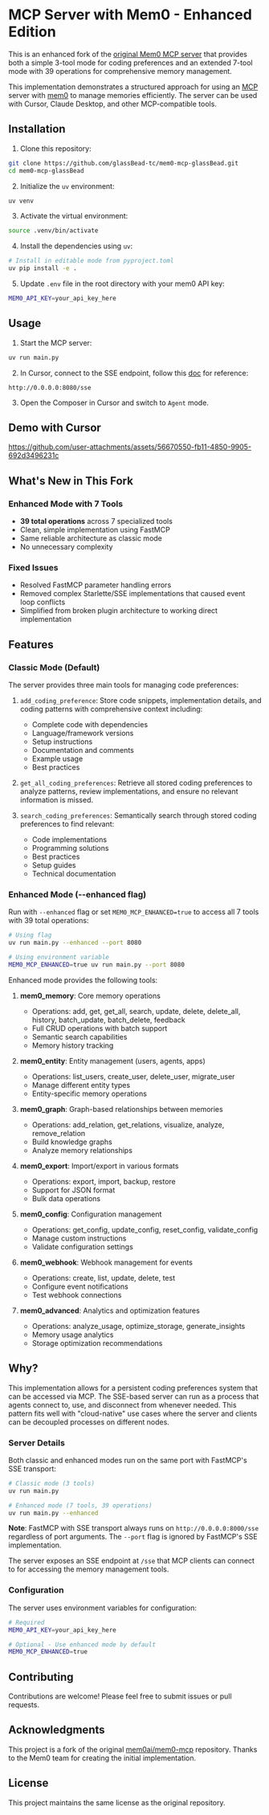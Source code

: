 # MCP Server with Mem0 - Enhanced Edition

This is an enhanced fork of the [original Mem0 MCP server](https://github.com/mem0ai/mem0-mcp) that provides both a simple 3-tool mode for coding preferences and an extended 7-tool mode with 39 operations for comprehensive memory management.

This implementation demonstrates a structured approach for using an [MCP](https://modelcontextprotocol.io/introduction) server with [mem0](https://mem0.ai) to manage memories efficiently. The server can be used with Cursor, Claude Desktop, and other MCP-compatible tools.

## Installation

1. Clone this repository:

```bash
git clone https://github.com/glassBead-tc/mem0-mcp-glassBead.git
cd mem0-mcp-glassBead
```
2. Initialize the `uv` environment:

```bash
uv venv
```

3. Activate the virtual environment:

```bash
source .venv/bin/activate
```

4. Install the dependencies using `uv`:

```bash
# Install in editable mode from pyproject.toml
uv pip install -e .
```

5. Update `.env` file in the root directory with your mem0 API key:

```bash
MEM0_API_KEY=your_api_key_here
```

## Usage

1. Start the MCP server:

```bash
uv run main.py
```

2. In Cursor, connect to the SSE endpoint, follow this [doc](https://docs.cursor.com/context/model-context-protocol) for reference:

```
http://0.0.0.0:8080/sse
```

3. Open the Composer in Cursor and switch to `Agent` mode.

## Demo with Cursor

https://github.com/user-attachments/assets/56670550-fb11-4850-9905-692d3496231c

## What's New in This Fork

### Enhanced Mode with 7 Tools
- **39 total operations** across 7 specialized tools
- Clean, simple implementation using FastMCP
- Same reliable architecture as classic mode
- No unnecessary complexity

### Fixed Issues
- Resolved FastMCP parameter handling errors
- Removed complex Starlette/SSE implementations that caused event loop conflicts
- Simplified from broken plugin architecture to working direct implementation

## Features

### Classic Mode (Default)

The server provides three main tools for managing code preferences:

1. `add_coding_preference`: Store code snippets, implementation details, and coding patterns with comprehensive context including:
   - Complete code with dependencies
   - Language/framework versions
   - Setup instructions
   - Documentation and comments
   - Example usage
   - Best practices

2. `get_all_coding_preferences`: Retrieve all stored coding preferences to analyze patterns, review implementations, and ensure no relevant information is missed.

3. `search_coding_preferences`: Semantically search through stored coding preferences to find relevant:
   - Code implementations
   - Programming solutions
   - Best practices
   - Setup guides
   - Technical documentation

### Enhanced Mode (--enhanced flag)

Run with `--enhanced` flag or set `MEM0_MCP_ENHANCED=true` to access all 7 tools with 39 total operations:

```bash
# Using flag
uv run main.py --enhanced --port 8080

# Using environment variable
MEM0_MCP_ENHANCED=true uv run main.py --port 8080
```

Enhanced mode provides the following tools:

1. **mem0_memory**: Core memory operations
   - Operations: add, get, get_all, search, update, delete, delete_all, history, batch_update, batch_delete, feedback
   - Full CRUD operations with batch support
   - Semantic search capabilities
   - Memory history tracking
   
2. **mem0_entity**: Entity management (users, agents, apps)
   - Operations: list_users, create_user, delete_user, migrate_user
   - Manage different entity types
   - Entity-specific memory operations
   
3. **mem0_graph**: Graph-based relationships between memories
   - Operations: add_relation, get_relations, visualize, analyze, remove_relation
   - Build knowledge graphs
   - Analyze memory relationships
   
4. **mem0_export**: Import/export in various formats
   - Operations: export, import, backup, restore
   - Support for JSON format
   - Bulk data operations
   
5. **mem0_config**: Configuration management
   - Operations: get_config, update_config, reset_config, validate_config
   - Manage custom instructions
   - Validate configuration settings
   
6. **mem0_webhook**: Webhook management for events
   - Operations: create, list, update, delete, test
   - Configure event notifications
   - Test webhook connections
   
7. **mem0_advanced**: Analytics and optimization features
   - Operations: analyze_usage, optimize_storage, generate_insights
   - Memory usage analytics
   - Storage optimization recommendations

## Why?

This implementation allows for a persistent coding preferences system that can be accessed via MCP. The SSE-based server can run as a process that agents connect to, use, and disconnect from whenever needed. This pattern fits well with "cloud-native" use cases where the server and clients can be decoupled processes on different nodes.

### Server Details

Both classic and enhanced modes run on the same port with FastMCP's SSE transport:

```bash
# Classic mode (3 tools)
uv run main.py

# Enhanced mode (7 tools, 39 operations)
uv run main.py --enhanced
```

**Note**: FastMCP with SSE transport always runs on `http://0.0.0.0:8000/sse` regardless of port arguments. The `--port` flag is ignored by FastMCP's SSE implementation.

The server exposes an SSE endpoint at `/sse` that MCP clients can connect to for accessing the memory management tools.

### Configuration

The server uses environment variables for configuration:

```bash
# Required
MEM0_API_KEY=your_api_key_here

# Optional - Use enhanced mode by default
MEM0_MCP_ENHANCED=true
```

## Contributing

Contributions are welcome! Please feel free to submit issues or pull requests.

## Acknowledgments

This project is a fork of the original [mem0ai/mem0-mcp](https://github.com/mem0ai/mem0-mcp) repository. Thanks to the Mem0 team for creating the initial implementation.

## License

This project maintains the same license as the original repository.


